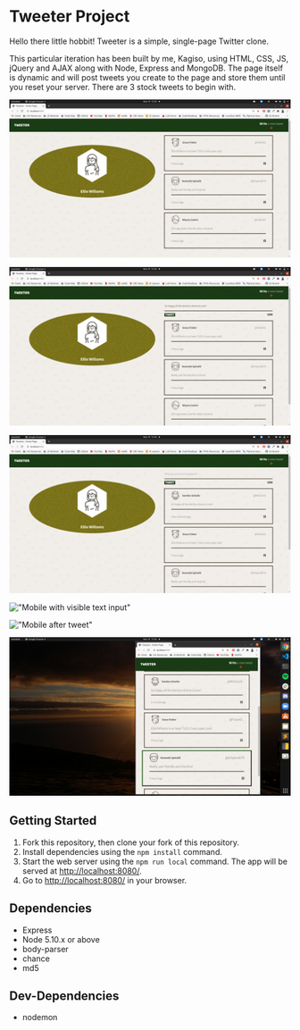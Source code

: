 # Tweeter Project

Hello there little hobbit! Tweeter is a simple, single-page Twitter clone.

This particular iteration has been built by me, Kagiso, using HTML, CSS, JS, jQuery and AJAX along with Node, Express and MongoDB. The page itself is dynamic and will post tweets you create to the page and store them until you reset your server. There are 3 stock tweets to begin with.

!["Desktop with form toggled up"](https://github.com/KagisoMashigo/tweeter/blob/master/public/images/screenshots/desktop-form-toggle-up.png?raw=true "Desktop with form toggled up")

!["Desktop with form toggled down"](https://github.com/KagisoMashigo/tweeter/blob/master/public/images/screenshots/desktop-form-toggle-down.png?raw=true "Desktop with form toggled down")

!["Desktop with tweet posted"](https://github.com/KagisoMashigo/tweeter/blob/master/public/images/screenshots/desktop-tweet-posted.png?raw=true "Desktop with tweet posted")

!["Mobile with visible text input"](https://github.com/KagisoMashigo/tweeter/blob/master/public/images/screenshots/mobile-with-input.png?raw=true "Mobile with visible text input")

!["Mobile after tweet"](https://github.com/KagisoMashigo/tweeter/blob/master/public/images/screenshots/mobile-after-tweet.png?raw=true "Mobile after tweet")

!["Mobile with view of tweet collection"](https://github.com/KagisoMashigo/tweeter/blob/master/public/images/screenshots/mobile-tweet-collection.png?raw=true "Mobile with view of tweet collection")

## Getting Started

1. Fork this repository, then clone your fork of this repository.
2. Install dependencies using the `npm install` command.
3. Start the web server using the `npm run local` command. The app will be served at <http://localhost:8080/>.
4. Go to <http://localhost:8080/> in your browser.

## Dependencies

- Express
- Node 5.10.x or above
- body-parser
- chance
- md5

## Dev-Dependencies

- nodemon
